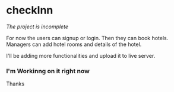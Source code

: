 # checkInn
*The project is incomplete*

For now the users can signup or login. Then they can book hotels. Managers can add hotel rooms and details of the hotel.

I'll be adding more functionalities and upload it to live server.
### **I'm Workinng on it right now**

Thanks